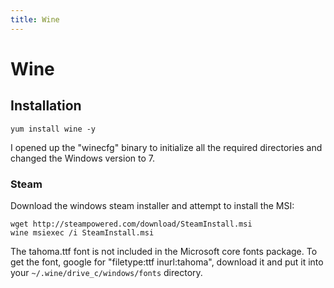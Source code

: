 ```yaml
---
title: Wine
---
```


# Wine

## Installation

```
yum install wine -y
```

I opened up the "winecfg" binary to initialize all the required directories and
changed the Windows version to 7.

### Steam

Download the windows steam installer and attempt to install the MSI:

```
wget http://steampowered.com/download/SteamInstall.msi
wine msiexec /i SteamInstall.msi
```

The tahoma.ttf font is not included in the Microsoft core fonts package. To get
the font, google for "filetype:ttf inurl:tahoma", download it and put it into
your `~/.wine/drive_c/windows/fonts` directory.

